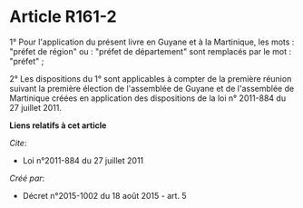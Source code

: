 # Article R161-2

1° Pour l'application du présent livre en Guyane et à la Martinique, les mots : "préfet de région" ou : "préfet de
département" sont remplacés par le mot : "préfet" ;

2° Les dispositions du 1° sont applicables à compter de la première réunion suivant la première élection de l'assemblée de
Guyane et de l'assemblée de Martinique créées en application des dispositions de la loi n° 2011-884 du 27 juillet 2011.

**Liens relatifs à cet article**

_Cite_:

  - Loi n°2011-884 du 27 juillet 2011

_Créé par_:

  - Décret n°2015-1002 du 18 août 2015 - art. 5
